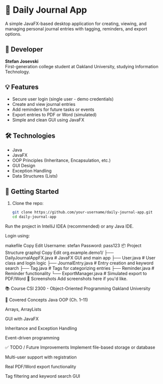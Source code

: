 # 📝 Daily Journal App

A simple JavaFX-based desktop application for creating, viewing, and managing personal journal entries with tagging, reminders, and export options.

## 👤 Developer
**Stefan Josevski**  
First-generation college student at Oakland University, studying Information Technology.

## 💡 Features
- Secure user login (single user - demo credentials)
- Create and view journal entries
- Add reminders for future tasks or events
- Export entries to PDF or Word (simulated)
- Simple and clean GUI using JavaFX

## 🛠️ Technologies
- Java
- JavaFX
- OOP Principles (Inheritance, Encapsulation, etc.)
- GUI Design
- Exception Handling
- Data Structures (Lists)

## 🚀 Getting Started
1. Clone the repo:
   ```bash
   git clone https://github.com/your-username/daily-journal-app.git
   cd daily-journal-app
Run the project in IntelliJ IDEA (recommended) or any Java IDE.

Login using:

makefile
Copy
Edit
Username: stefan
Password: pass123
📦 Project Structure
graphql
Copy
Edit
org.example.demo1/
├── DailyJournalAppFX.java   # JavaFX GUI and main app
├── User.java                # User class and login logic
├── JournalEntry.java        # Entry creation and keyword search
├── Tag.java                 # Tags for categorizing entries
├── Reminder.java            # Reminder functionality
└── ExportManager.java       # Simulated export to PDF/Word
📸 Screenshots
Add screenshots here if you'd like.

📚 Course
CSI 2300 - Object-Oriented Programming
Oakland University

📅 Covered Concepts
Java OOP (Ch. 1–11)

Arrays, ArrayLists

GUI with JavaFX

Inheritance and Exception Handling

Event-driven programming

✅ TODO / Future Improvements
Implement file-based storage or database

Multi-user support with registration

Real PDF/Word export functionality

Tag filtering and keyword search GUI


